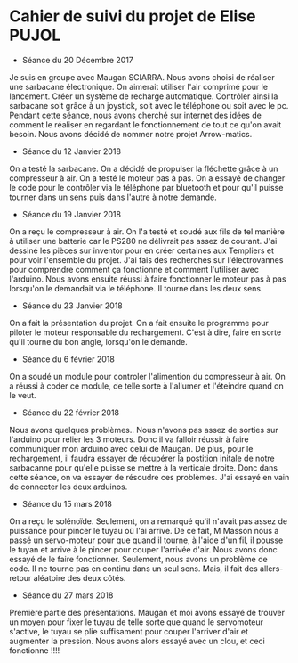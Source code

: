 

# Cahier de suivi du projet de Elise PUJOL

* Séance du 20 Décembre 2017 

Je suis en groupe avec Maugan SCIARRA.
Nous avons choisi de réaliser une sarbacane électronique. On aimerait utiliser l'air comprimé pour le lancement.
Créer un système de recharge automatique. Contrôler ainsi la sarbacane soit grâce à un joystick, soit avec le téléphone ou soit avec le pc.
Pendant cette séance, nous avons cherché sur internet des idées de comment le réaliser en regardant le fonctionnement de tout ce qu'on
avait besoin.
Nous avons décidé de nommer notre projet Arrow-matics.

* Séance du 12 Janvier 2018

On a testé la sarbacane. On a décidé de propulser la fléchette grâce à un compresseur à air.
On a testé le moteur pas à pas. On a essayé de changer le code pour le contrôler via le téléphone par bluetooth et pour qu'il puisse tourner dans un sens puis dans l'autre à notre demande. 

* Séance du 19 Janvier 2018

On a reçu le compresseur à air. On l'a testé et soudé aux fils de tel manière à utiliser une batterie car le PS280 ne délivrait pas assez de courant.
J'ai dessiné les pièces sur inventor pour en créer certaines aux Templiers et pour voir l'ensemble du projet. 
J'ai fais des recherches sur l'électrovannes pour comprendre comment ça fonctionne et comment l'utiliser avec l'arduino.
Nous avons ensuite réussi à faire fonctionner le moteur pas à pas lorsqu'on le demandait via le téléphone. Il tourne dans les deux sens.

* Séance du 23 Janvier 2018

On a fait la présentation du projet. On a fait ensuite le programme pour piloter le moteur responsable du rechargement. C'est à dire, faire en sorte qu'il tourne du bon angle, lorsqu'on le demande.

* Séance du 6 février 2018

On a soudé un module pour controler l'alimention du compresseur à air. On a réussi à coder ce module, de telle sorte à l'allumer et l'éteindre quand on le veut. 

* Séance du 22 février 2018

Nous avons quelques problèmes.. Nous n'avons pas assez de sorties sur l'arduino pour relier les 3 moteurs. Donc il va falloir réussir à faire communiquer mon arduino avec celui de Maugan. De plus, pour le rechargement, il faudra essayer de récupérer la postition initale de notre sarbacanne pour qu'elle puisse se mettre à la verticale droite.
Donc dans cette séance, on va essayer de résoudre ces problèmes.
J'ai essayé en vain de connecter les deux arduinos.

* Séance du 15 mars 2018

On a reçu le solénoïde. Seulement, on a remarqué qu'il n'avait pas assez de puissance pour pincer le tuyau où l'ai arrive. De ce fait, M Masson nous a passé un servo-moteur pour que quand il tourne, à l'aide d'un fil, il pousse le tuyan et arrive à le pincer pour couper l'arrivée d'air. Nous avons donc essayé de le faire fonctionner. Seulement, nous avons un problème de code. Il ne tourne pas en continu dans un seul sens. Mais, il fait des allers-retour aléatoire des deux côtés.

* Séance du 27 mars 2018

Première partie des présentations. 
Maugan et moi avons essayé de trouver un moyen pour fixer le tuyau de telle sorte que quand le servomoteur s'active, le tuyau se plie suffisament pour couper l'arriver d'air et augmenter la pression. Nous avons alors essayé avec un clou, et ceci fonctionne !!!!
